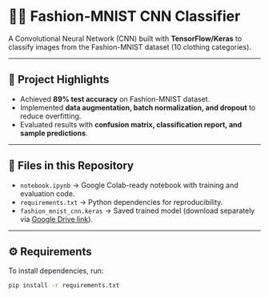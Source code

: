 # 👗👟 Fashion-MNIST CNN Classifier

A Convolutional Neural Network (CNN) built with **TensorFlow/Keras** to classify images from the Fashion-MNIST dataset (10 clothing categories).

---

## 🚀 Project Highlights
- Achieved **89% test accuracy** on Fashion-MNIST dataset.
- Implemented **data augmentation, batch normalization, and dropout** to reduce overfitting.
- Evaluated results with **confusion matrix, classification report, and sample predictions**.

---

## 📂 Files in this Repository
- `notebook.ipynb` → Google Colab-ready notebook with training and evaluation code.
- `requirements.txt` → Python dependencies for reproducibility.
- `fashion_mnist_cnn.keras` → Saved trained model (download separately via [Google Drive link](https://drive.google.com/file/d/1Iq8f4D6l3zvWF12yXS1N771QF6-XIq7W/view?usp=sharing)).

---

## ⚙️ Requirements
To install dependencies, run:
```bash
pip install -r requirements.txt
